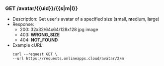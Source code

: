 ### GET /avatar/{{uid}}/{{s|m|l}}
* Description: Get user's avatar of a specified size (**s**mall, **m**edium, **l**arge)
* Response:
    * 200: 32x32/64x64/128x128 jpg image
    * 403: **WRONG_SIZE**
    * 404: **NOT_FOUND**
* Example cURL:
  ```
  curl --request GET \
  --url https://requests.onlineapps.cloud/avatar/2/m
